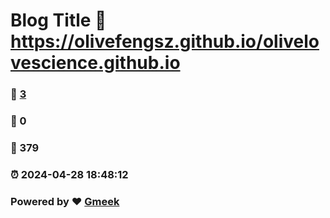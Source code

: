 # Blog Title :link: https://olivefengsz.github.io/olivelovescience.github.io 
### :page_facing_up: [3](https://olivefengsz.github.io/olivelovescience.github.io/tag.html) 
### :speech_balloon: 0 
### :hibiscus: 379 
### :alarm_clock: 2024-04-28 18:48:12 
### Powered by :heart: [Gmeek](https://github.com/Meekdai/Gmeek)
